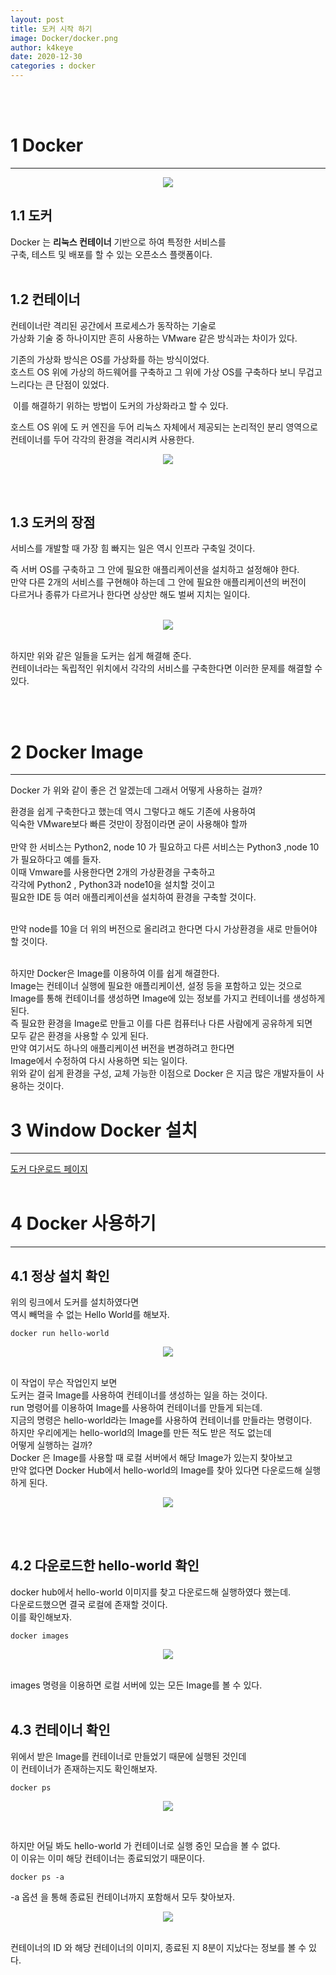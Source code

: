```yaml
---
layout: post
title: 도커 시작 하기
image: Docker/docker.png
author: k4keye
date: 2020-12-30
categories : docker
---
```

<br/>
<br/>


# 1 Docker
___
<p align="center">
    <img src="https://img1.daumcdn.net/thumb/R1280x0/?scode=mtistory2&fname=https%3A%2F%2Fblog.kakaocdn.net%2Fdn%2F4gTCK%2FbtqQgzkq7Vk%2FIlexoWyawfNyWc4A2hwZQ0%2Fimg.png"/>
</p>

## **1.1 도커** <br/>
Docker 는 **리눅스 컨테이너** 기반으로 하여 특정한 서비스를<br/>
구축, 테스트 및 배포를 할 수 있는 오픈소스 플랫폼이다.<br/><br/>

## **1.2 컨테이너**<br/>
컨테이너란 격리된 공간에서 프로세스가 동작하는 기술로<br/>
가상화 기술 중 하나이지만 흔히 사용하는 VMware 같은 방식과는 차이가 있다.<br/>

기존의 가상화 방식은 OS를 가상화를 하는 방식이었다.<br/>
호스트 OS 위에 가상의 하드웨어를 구축하고 그 위에 가상 OS를 구축하다 보니 무겁고 <br/>느리다는 큰 단점이 있었다.<br/>

​
이를 해결하기 위하는 방법이 도커의 가상화라고 할 수 있다.<br/>

호스트 OS 위에 도 커 엔진을 두어 리눅스 자체에서 제공되는 논리적인 분리 영역으로 컨테이너를 두어 각각의 환경을 격리시켜 사용한다.<br/>

<p align="center">
    <img src="https://img1.daumcdn.net/thumb/R1280x0/?scode=mtistory2&fname=https%3A%2F%2Fblog.kakaocdn.net%2Fdn%2Fb0r42x%2FbtqP11wpRRz%2F60rGlaiO4kiNYuvWKMru81%2Fimg.png"/>
</p>

<br/><br/>

## **1.3 도커의 장점** <br/>
서비스를 개발할 때 가장 힘 빠지는 일은 역시 인프라 구축일 것이다.<br/>

즉 서버 OS를 구축하고 그 안에 필요한 애플리케이션을 설치하고 설정해야 한다.<br/>
만약 다른 2개의 서비스를 구현해야 하는데 그 안에 필요한 애플리케이션의 버전이<br/> 다르거나 종류가 다르거나 한다면 상상만 해도 벌써 지치는 일이다.<br/><br/>

<p align="center">
    <img src="https://img1.daumcdn.net/thumb/R1280x0/?scode=mtistory2&fname=https%3A%2F%2Fblog.kakaocdn.net%2Fdn%2FcUn3G6%2FbtqQfKsZsNs%2FddkSw87NMRjIqX6vsfEeJ0%2Fimg.png"/>
</p>
<br/>
하지만 위와 같은 일들을 도커는 쉽게 해결해 준다.<br/>
컨테이너라는 독립적인 위치에서 각각의 서비스를 구축한다면 이러한 문제를 해결할 수 있다.

<br/><br/>

# 2 Docker Image
___
Docker 가 위와 같이 좋은 건 알겠는데 그래서 어떻게 사용하는 걸까?<br/>

환경을 쉽게 구축한다고 했는데 역시 그렇다고 해도 기존에 사용하여<br/>
익숙한 VMware보다 빠른 것만이 장점이라면 굳이 사용해야 할까<br/><br/>
만약 한 서비스는 Python2, node 10 가 필요하고 다른 서비스는 Python3 ,node 10 가 필요하다고 예를 들자.<br/>
이때 Vmware를 사용한다면 2개의 가상환경을 구축하고 <br/>
각각에 Python2 , Python3과 node10을 설치할 것이고 <br/>
필요한 IDE 등 여러 애플리케이션을 설치하여 환경을 구축할 것이다.<br/><br/>

만약 node를 10을 더 위의 버전으로 올리려고 한다면 다시 가상환경을 새로 만들어야 할 것이다.<br/><br/>

하지만 Docker은 Image를 이용하여 이를 쉽게 해결한다.<br/>
Image는 컨테이너 실행에 필요한 애플리케이션, 설정 등을 포함하고 있는 것으로<br/>
Image를 통해 컨테이너를 생성하면 Image에 있는 정보를 가지고 컨테이너를 생성하게 된다.<br/>
즉 필요한 환경을 Image로 만들고 이를 다른 컴퓨터나 다른 사람에게 공유하게 되면<br/>
모두 같은 환경을 사용할 수 있게 된다.<br/>
만약 여기서도 하나의 애플리케이션 버전을 변경하려고 한다면 <br/>
Image에서 수정하여 다시 사용하면 되는 일이다.<br/>
위와 같이 쉽게 환경을 구성, 교체 가능한 이점으로 Docker 은 지금 많은 개발자들이 사용하는 것이다.<br/>


# 3 Window Docker 설치
___
[도커 다운로드 페이지](http://​https://www.docker.com/get-started)
<br/><br/>

# 4 Docker 사용하기
___

## 4.1 **정상 설치 확인** <br/>
위의 링크에서 도커를 설치하였다면<br/>
역시 빼먹을 수 없는 Hello World를 해보자.<br/>
```
docker run hello-world
```

<p align="center">
    <img src="https://img1.daumcdn.net/thumb/R1280x0/?scode=mtistory2&fname=https%3A%2F%2Fblog.kakaocdn.net%2Fdn%2FZQzm5%2FbtqQfLFpHQQ%2FbhP7FOK92kpShlJYgtiWp1%2Fimg.png"/>
</p>
<br/>
이 작업이 무슨 작업인지 보면<br/>
도커는 결국 Image를 사용하여 컨테이너를 생성하는 일을 하는 것이다.<br/>
run 명령어를 이용하여 Image를 사용하여 컨테이너를 만들게 되는데.<br/>
지금의 명령은 hello-world라는 Image를 사용하여 컨테이너를 만들라는 명령이다.<br/>
하지만 우리에게는 hello-world의 Image를 만든 적도 받은 적도 없는데 <br/>
어떻게 실행하는 걸까?<br/>
Docker 은 Image를 사용할 때 로컬 서버에서 해당 Image가 있는지 찾아보고<br/>
만약 없다면 Docker Hub에서 hello-world의 Image를 찾아 있다면 다운로드해 실행하게 된다.<br/>

<p align="center">
    <img src="https://img1.daumcdn.net/thumb/R1280x0/?scode=mtistory2&fname=https%3A%2F%2Fblog.kakaocdn.net%2Fdn%2FbL3x9z%2FbtqQfL6vp2A%2FPD9TbbirLwmgSqrLQMHTM0%2Fimg.png"/>
</p>
<br/><br/>

## **4.2 다운로드한 hello-world 확인**<br/>
docker hub에서 hello-world 이미지를 찾고 다운로드해 실행하였다 했는데.<br/>
다운로드했으면 결국 로컬에 존재할 것이다.<br/>
이를 확인해보자.<br/>
```
docker images
```
<p align="center">
    <img src="https://img1.daumcdn.net/thumb/R1280x0/?scode=mtistory2&fname=https%3A%2F%2Fblog.kakaocdn.net%2Fdn%2FbnEEfi%2FbtqQhKFZzwa%2FS7P2MgemAQdIDyhjkHdfOk%2Fimg.png"/>
</p>
<br/>
images 명령을 이용하면 로컬 서버에 있는 모든 Image를 볼 수 있다.<br/><br/>

## **4.3 컨테이너 확인** <br/>
위에서 받은 Image를 컨테이너로 만들었기 때문에 실행된 것인데<br/>
이 컨테이너가 존재하는지도 확인해보자.<br/>
```
docker ps
```
<p align="center">
    <img src="https://img1.daumcdn.net/thumb/R1280x0/?scode=mtistory2&fname=https%3A%2F%2Fblog.kakaocdn.net%2Fdn%2Fbe1l2p%2FbtqP0sVbI1l%2Fuaj3PIKrpc9wPOrkCKSkKK%2Fimg.png"/>
</p>
<br/>

하지만 어딜 봐도 hello-world 가 컨테이너로 실행 중인 모습을 볼 수 없다.<br/>
이 이유는 이미 해당 컨테이너는 종료되었기 때문이다.<br/>
```
docker ps -a
```
-a 옵션 을 통해 종료된 컨테이너까지 포함해서 모두 찾아보자.
<p align="center">
    <img src="https://img1.daumcdn.net/thumb/R1280x0/?scode=mtistory2&fname=https%3A%2F%2Fblog.kakaocdn.net%2Fdn%2F29cJ9%2FbtqP4kPRLXT%2FqWGSHv1wkRD6KPrk14QN61%2Fimg.png"/>
</p>
<br/>
컨테이너의 ID 와 해당 컨테이너의 이미지, 종료된 지 8분이 지났다는 정보를 볼 수 있다.